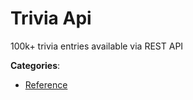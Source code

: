 # Trivia Api


100k+ trivia entries available via REST API



**Categories**:
- [Reference](https://github.com/apis-list/apis-list#reference)




